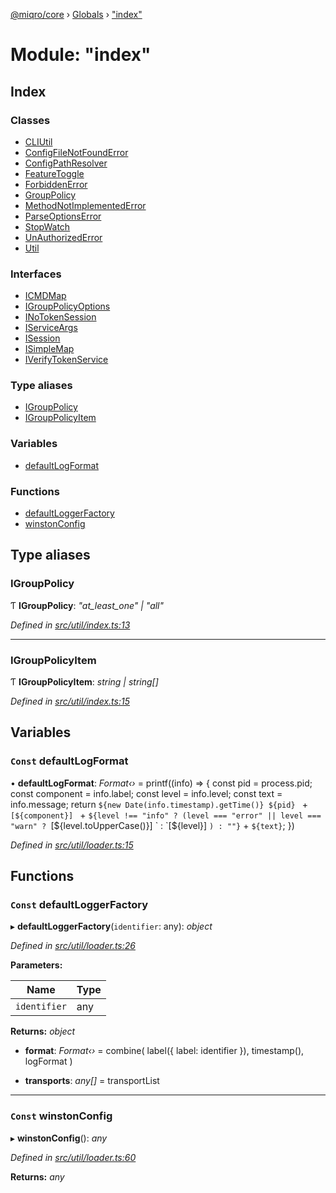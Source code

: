[@miqro/core](../README.md) › [Globals](../globals.md) › ["index"](_index_.md)

# Module: "index"

## Index

### Classes

* [CLIUtil](../classes/_index_.cliutil.md)
* [ConfigFileNotFoundError](../classes/_index_.configfilenotfounderror.md)
* [ConfigPathResolver](../classes/_index_.configpathresolver.md)
* [FeatureToggle](../classes/_index_.featuretoggle.md)
* [ForbiddenError](../classes/_index_.forbiddenerror.md)
* [GroupPolicy](../classes/_index_.grouppolicy.md)
* [MethodNotImplementedError](../classes/_index_.methodnotimplementederror.md)
* [ParseOptionsError](../classes/_index_.parseoptionserror.md)
* [StopWatch](../classes/_index_.stopwatch.md)
* [UnAuthorizedError](../classes/_index_.unauthorizederror.md)
* [Util](../classes/_index_.util.md)

### Interfaces

* [ICMDMap](../interfaces/_index_.icmdmap.md)
* [IGroupPolicyOptions](../interfaces/_index_.igrouppolicyoptions.md)
* [INoTokenSession](../interfaces/_index_.inotokensession.md)
* [IServiceArgs](../interfaces/_index_.iserviceargs.md)
* [ISession](../interfaces/_index_.isession.md)
* [ISimpleMap](../interfaces/_index_.isimplemap.md)
* [IVerifyTokenService](../interfaces/_index_.iverifytokenservice.md)

### Type aliases

* [IGroupPolicy](_index_.md#igrouppolicy)
* [IGroupPolicyItem](_index_.md#igrouppolicyitem)

### Variables

* [defaultLogFormat](_index_.md#const-defaultlogformat)

### Functions

* [defaultLoggerFactory](_index_.md#const-defaultloggerfactory)
* [winstonConfig](_index_.md#const-winstonconfig)

## Type aliases

###  IGroupPolicy

Ƭ **IGroupPolicy**: *"at_least_one" | "all"*

*Defined in [src/util/index.ts:13](https://github.com/claukers/miqro-core/blob/6562042/src/util/index.ts#L13)*

___

###  IGroupPolicyItem

Ƭ **IGroupPolicyItem**: *string | string[]*

*Defined in [src/util/index.ts:15](https://github.com/claukers/miqro-core/blob/6562042/src/util/index.ts#L15)*

## Variables

### `Const` defaultLogFormat

• **defaultLogFormat**: *Format‹›* = printf((info) => {
  const pid = process.pid;
  const component = info.label;
  const level = info.level;
  const text = info.message;
  return `${new Date(info.timestamp).getTime()} ${pid} ` +
    `[${component}] ` +
    `${level !== "info" ? (level === "error" || level === "warn" ? `[${level.toUpperCase()}] ` : `[${level}] `) : ""}` +
    `${text}`;
})

*Defined in [src/util/loader.ts:15](https://github.com/claukers/miqro-core/blob/6562042/src/util/loader.ts#L15)*

## Functions

### `Const` defaultLoggerFactory

▸ **defaultLoggerFactory**(`identifier`: any): *object*

*Defined in [src/util/loader.ts:26](https://github.com/claukers/miqro-core/blob/6562042/src/util/loader.ts#L26)*

**Parameters:**

Name | Type |
------ | ------ |
`identifier` | any |

**Returns:** *object*

* **format**: *Format‹›* = combine(
      label({
        label: identifier
      }),
      timestamp(),
      logFormat
    )

* **transports**: *any[]* = transportList

___

### `Const` winstonConfig

▸ **winstonConfig**(): *any*

*Defined in [src/util/loader.ts:60](https://github.com/claukers/miqro-core/blob/6562042/src/util/loader.ts#L60)*

**Returns:** *any*
